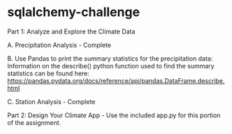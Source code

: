 # sqlalchemy-challenge

Part 1: Analyze and Explore the Climate Data

  A.  Precipitation Analysis - Complete

  B.  Use Pandas to print the summary statistics for the precipitation data: Information on the describe() python function used to find the summary statistics can be found here:       https://pandas.pydata.org/docs/reference/api/pandas.DataFrame.describe.html

  C.  Station Analysis - Complete

Part 2: Design Your Climate App - Use the included app.py for this portion of the assignment.
